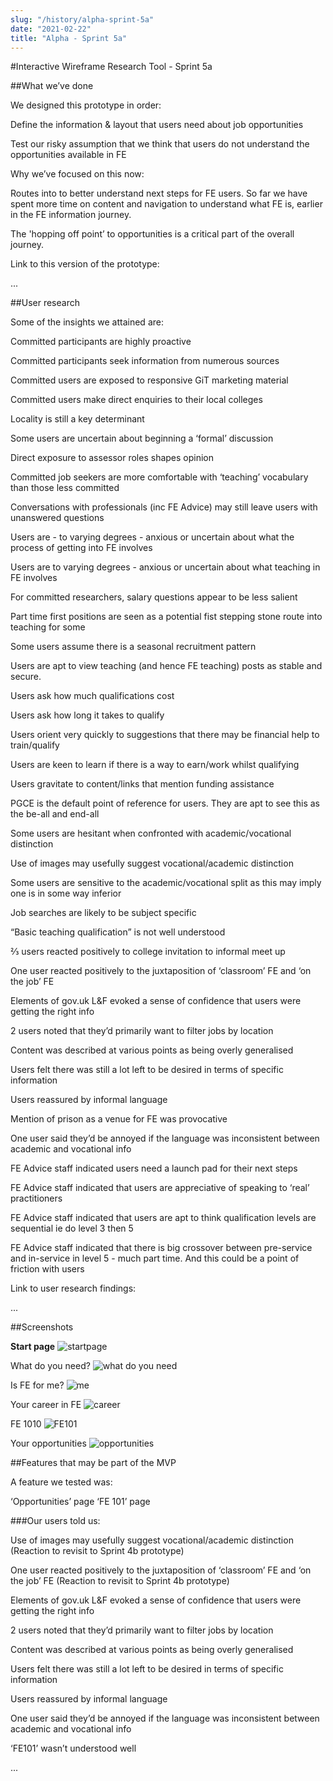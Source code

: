 ```yaml
---
slug: "/history/alpha-sprint-5a"
date: "2021-02-22"
title: "Alpha - Sprint 5a"
---
```


#Interactive Wireframe Research Tool - Sprint 5a

##What we’ve done

We designed this prototype in order:

Define the information & layout that users need about job opportunities 

Test our risky assumption that we think that users do not understand the opportunities available in FE

Why we’ve focused on this now:

Routes into to better understand next steps for FE users. So far we have spent more time on content and navigation to understand what FE is, earlier in the FE information journey. 

The 'hopping off point’ to opportunities is a critical part of the overall journey.


Link to this version of the prototype: 

...

##User research

Some of the insights we attained are:

Committed participants are highly proactive

Committed participants seek information from numerous sources

Committed users are exposed to responsive GiT marketing material

Committed users make direct enquiries to their local colleges

Locality is still a key determinant

Some users are uncertain about beginning a ‘formal’ discussion

Direct exposure to assessor roles shapes opinion

Committed job seekers are more comfortable with ‘teaching’ vocabulary than those less committed 

Conversations with professionals (inc FE Advice) may still leave users with unanswered questions

Users are - to varying degrees - anxious or uncertain about what the process of getting into FE involves

Users are to varying degrees - anxious or uncertain about what teaching in FE involves

For committed researchers, salary questions appear to be less salient 

Part time first positions are seen as a potential fist stepping stone route into teaching for some

Some users assume there is a seasonal recruitment pattern
 
Users are apt to view teaching (and hence FE teaching) posts as stable and secure.

Users ask how much qualifications cost

Users ask how long it takes to qualify

Users orient very quickly to suggestions that there may be financial help to train/qualify

Users are keen to learn if there is a way to earn/work whilst qualifying

Users gravitate to content/links that mention funding assistance

PGCE is the default point of reference for users. They are apt to see this as the be-all and end-all

Some users are hesitant when confronted with academic/vocational distinction

Use of images may usefully suggest vocational/academic distinction 

Some users are sensitive to the academic/vocational split as this may imply one is in some way inferior

Job searches are likely to be subject specific

“Basic teaching qualification” is not well understood

⅔ users reacted positively to college invitation to informal meet up

One user reacted positively to the juxtaposition of ‘classroom’ FE and ‘on the job’ FE

Elements of gov.uk L&F evoked a sense of confidence that users were getting the right info

2 users noted that they’d primarily want to filter jobs by location

Content was described at various points as being overly generalised

Users felt there was still a lot left to be desired in terms of specific information

Users reassured by informal language

Mention of prison as a venue for FE was provocative

One user said they’d be annoyed if the language was inconsistent between academic and vocational info

FE Advice staff indicated users need a launch pad for their next steps

FE Advice staff indicated that users are appreciative of speaking to ‘real’ practitioners

FE Advice staff indicated that users are apt to think qualification levels are sequential ie do level 3 then 5

FE Advice staff indicated that there is big crossover between pre-service and in-service in level 5 - much part time. And this could be a point of friction with users


Link to user research findings:

...


##Screenshots 

**Start page**
![startpage](/images/sprint-5a/Home.png)

What do you need?
![what do you need](/images/sprint-5a/What%20do%20you%20need.png)

Is FE for me?
![me](/images/sprint-5a/Is%20FE%20for%20me.png)

Your career in FE
![career](/images/sprint-5a/Your%20career%20in%20FE.png)

FE 1010
![FE101](/images/sprint-5a/FE101.png)

Your opportunities
![opportunities](/images/sprint-5a/Your%20opportunities.png)

##Features that may be part of the MVP

A feature we tested was:

‘Opportunities’ page
‘FE 101’ page

###Our users told us:

Use of images may usefully suggest vocational/academic distinction (Reaction to revisit to Sprint 4b prototype)

One user reacted positively to the juxtaposition of ‘classroom’ FE and ‘on the job’ FE (Reaction to revisit to Sprint 4b prototype)

Elements of gov.uk L&F evoked a sense of confidence that users were getting the right info

2 users noted that they’d primarily want to filter jobs by location 

Content was described at various points as being overly generalised

Users felt there was still a lot left to be desired in terms of specific information

Users reassured by informal language

One user said they’d be annoyed if the language was inconsistent between academic and vocational info

‘FE101’ wasn’t understood well

...
